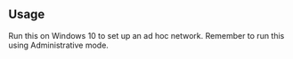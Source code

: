 Usage
-----
Run this on Windows 10 to set up an ad hoc network.
Remember to run this using Administrative mode.
